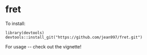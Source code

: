 fret
======


To install:
```{r}
library(devtools)
devtools::install_git("https://github.com/jean997/fret.git")
```

For usage -- check out the vignette!
